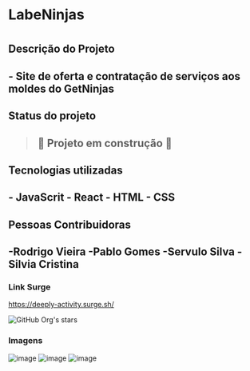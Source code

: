 <h1>LabeNinjas<h1/>

<h2>Descrição do Projeto<h2/>
  - Site de oferta e contratação de serviços aos moldes do GetNinjas
  <br>
  <h2>Status do projeto<h2/>

> :construction: Projeto em construção :construction:
  
 <h2>Tecnologias utilizadas<h2/>
   - JavaScrit
   - React
   - HTML
   - CSS
   
 <h2>Pessoas Contribuidoras<h2/>      
    -Rodrigo Vieira
    -Pablo Gomes
    -Servulo Silva
    -Silvia Cristina
   
### Link Surge 
https://deeply-activity.surge.sh/
  
 ![GitHub Org's stars](https://img.shields.io/github/stars/camilafernanda?style=social)

### Imagens
![image](https://user-images.githubusercontent.com/93896739/163586049-948a8716-066c-479f-a37b-b73f3109a69c.png)
![image](https://user-images.githubusercontent.com/93896739/163586098-8daed047-de31-4ba5-9caa-a74ddf0b8130.png)
![image](https://user-images.githubusercontent.com/93896739/163586113-76c7dad7-c158-4895-92c5-9fdd39697c4c.png)


